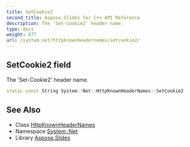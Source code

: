 ```yaml
---
title: SetCookie2
second_title: Aspose.Slides for C++ API Reference
description: The 'Set-Cookie2' header name.
type: docs
weight: 677
url: /system.net/httpknownheadernames/setcookie2/
---
```

## SetCookie2 field


The 'Set-Cookie2' header name.

```cpp
static const String System::Net::HttpKnownHeaderNames::SetCookie2
```

## See Also

* Class [HttpKnownHeaderNames](../)
* Namespace [System::Net](../../)
* Library [Aspose.Slides](../../../)